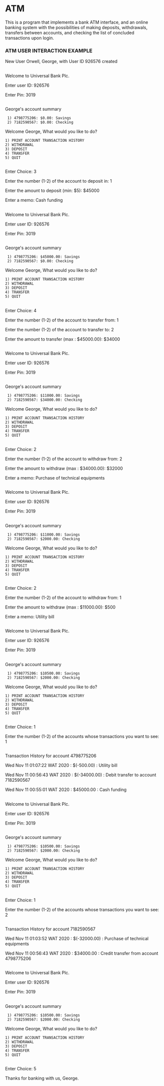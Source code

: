 # ATM
This is a program that implements a bank ATM interface, and an online banking system with the possibilities of making 
deposits, withdrawals, transfers between accounts, and checking the list of concluded transactions upon login.

### ATM USER INTERACTION EXAMPLE ###
New User Orwell, George, with User ID 926576 created
##

Welcome to Universal Bank Plc. 

Enter user ID: 926576

Enter Pin: 3019
##

George's account summary

     1) 4798775206: $0.00: Savings
     2) 7182590567: $0.00: Checking
Welcome George, What would you like to do?

    1) PRINT ACCOUNT TRANSACTION HISTORY
    2) WITHDRAWAL
    3) DEPOSIT
    4) TRANSFER
    5) QUIT
##
Enter Choice: 3

Enter the number (1-2) of the account to deposit in: 1

Enter the amount to deposit (min: $5): $45000

Enter a memo: Cash funding
##

Welcome to Universal Bank Plc. 

Enter user ID: 926576

Enter Pin: 3019
##

George's account summary

     1) 4798775206: $45000.00: Savings
     2) 7182590567: $0.00: Checking
Welcome George, What would you like to do?

    1) PRINT ACCOUNT TRANSACTION HISTORY
    2) WITHDRAWAL
    3) DEPOSIT
    4) TRANSFER
    5) QUIT
##
Enter Choice: 4

Enter the number (1-2) of the account to transfer from: 1

Enter the number (1-2) of the account to transfer to: 2

Enter the amount to transfer (max : $45000.00): $34000
##

Welcome to Universal Bank Plc. 

Enter user ID: 926576

Enter Pin: 3019
##

George's account summary

     1) 4798775206: $11000.00: Savings
     2) 7182590567: $34000.00: Checking
Welcome George, What would you like to do?

    1) PRINT ACCOUNT TRANSACTION HISTORY
    2) WITHDRAWAL
    3) DEPOSIT
    4) TRANSFER
    5) QUIT
##
Enter Choice: 2

Enter the number (1-2) of the account to withdraw from: 2

Enter the amount to withdraw (max : $34000.00): $32000

Enter a memo: Purchase of technical equipments
##

Welcome to Universal Bank Plc. 

Enter user ID: 926576

Enter Pin: 3019
##

George's account summary

     1) 4798775206: $11000.00: Savings
     2) 7182590567: $2000.00: Checking
Welcome George, What would you like to do?

    1) PRINT ACCOUNT TRANSACTION HISTORY
    2) WITHDRAWAL
    3) DEPOSIT
    4) TRANSFER
    5) QUIT
##
Enter Choice: 2

Enter the number (1-2) of the account to withdraw from: 1

Enter the amount to withdraw (max : $11000.00): $500

Enter a memo: Utility bill
##

Welcome to Universal Bank Plc. 

Enter user ID: 926576

Enter Pin: 3019
##

George's account summary

     1) 4798775206: $10500.00: Savings
     2) 7182590567: $2000.00: Checking
Welcome George, What would you like to do?

    1) PRINT ACCOUNT TRANSACTION HISTORY
    2) WITHDRAWAL
    3) DEPOSIT
    4) TRANSFER
    5) QUIT
##
Enter Choice: 1

Enter the number (1-2) of the accounts whose transactions you want to see: 1
##

Transaction History for account 4798775206

Wed Nov 11 01:07:22 WAT 2020 : $(-500.00) : Utility bill

Wed Nov 11 00:56:43 WAT 2020 : $(-34000.00) : Debit transfer to account 7182590567

Wed Nov 11 00:55:01 WAT 2020 : $45000.00 : Cash funding
##

Welcome to Universal Bank Plc. 

Enter user ID: 926576

Enter Pin: 3019
##

George's account summary

     1) 4798775206: $10500.00: Savings
     2) 7182590567: $2000.00: Checking
Welcome George, What would you like to do?

    1) PRINT ACCOUNT TRANSACTION HISTORY
    2) WITHDRAWAL
    3) DEPOSIT
    4) TRANSFER
    5) QUIT
##
Enter Choice: 1

Enter the number (1-2) of the accounts whose transactions you want to see: 2
##

Transaction History for account 7182590567

Wed Nov 11 01:03:52 WAT 2020 : $(-32000.00) : Purchase of technical equipments

Wed Nov 11 00:56:43 WAT 2020 : $34000.00 : Credit transfer from account 4798775206
##

Welcome to Universal Bank Plc. 

Enter user ID: 926576

Enter Pin: 3019
##

George's account summary

     1) 4798775206: $10500.00: Savings
     2) 7182590567: $2000.00: Checking
Welcome George, What would you like to do?

    1) PRINT ACCOUNT TRANSACTION HISTORY
    2) WITHDRAWAL
    3) DEPOSIT
    4) TRANSFER
    5) QUIT
##
Enter Choice: 5

Thanks for banking with us, George.
